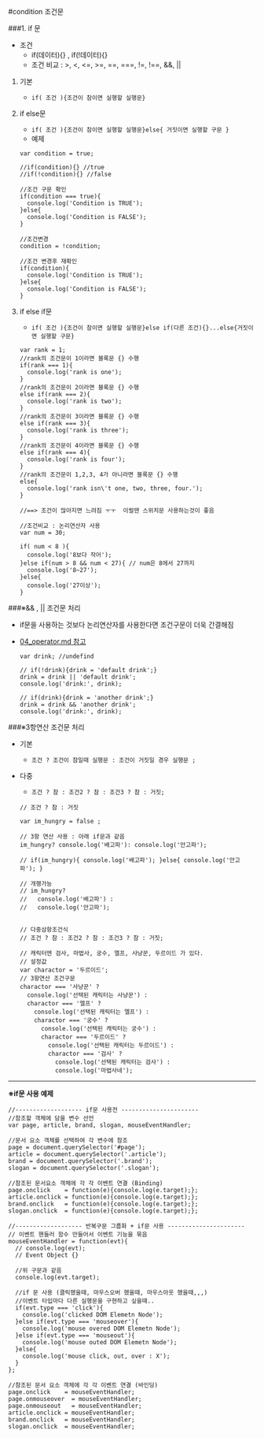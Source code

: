 #condition 조건문

###1. if 문
- 조건
    + if(데이터){} , if(!데이터){} 
    + 조건 비교 : >, <, <=, >=, ==, ===, !=, !==, &&, ||

1. 기본
    - `if( 조건 ){조건이 참이면 실행할 실행문}`
2. if else문 
    - `if( 조건 ){조건이 참이면 실행할 실행문}else{ 거짓이면 실행할 구문 }`
    - 예제
    ```
    var condition = true;

    //if(condition){} //true
    //if(!condition){} //false

    //조건 구문 확인
    if(condition === true){
      console.log('Condition is TRUE');
    }else{
      console.log('Condition is FALSE');
    }

    //조건변경
    condition = !condition;

    //조건 변경후 재확인
    if(condition){
      console.log('Condition is TRUE');
    }else{
      console.log('Condition is FALSE');
    }

    ```

3. if else if문
    - `if( 조건 ){조건이 참이면 실행할 실행문}else if(다른 조건){}...else{거짓이면 실행할 구문}`
    ```
    var rank = 1;
    //rank의 조건문이 1이라면 블록문 {} 수행
    if(rank === 1){
      console.log('rank is one');
    }
    //rank의 조건문이 2이라면 블록문 {} 수행
    else if(rank === 2){
      console.log('rank is two');
    }
    //rank의 조건문이 3이라면 블록문 {} 수행
    else if(rank === 3){
      console.log('rank is three');
    }
    //rank의 조건문이 4이라면 블록문 {} 수행
    else if(rank === 4){
      console.log('rank is four');
    }
    //rank의 조건문이 1,2,3, 4가 아니라면 블록문 {} 수행
    else{
      console.log('rank isn\'t one, two, three, four.');
    }

    //==> 조건이 많아지면 느려짐 ㅜㅜ  이럴땐 스위치문 사용하는것이 좋음 

    //조건비교 : 논리연산자 사용
    var num = 30;

    if( num < 8 ){
      console.log('8보다 작어');
    }else if(num > 8 && num < 27){ // num은 8에서 27까지 
      console.log('8~27');
    }else{
      console.log('27이상');
    }
    ```

###※&& , || 조건문 처리
- if문을 사용하는 것보다 논리연산자를 사용한다면 조건구문이 더욱 간결해짐
- [04_operator.md 참고](https://github.com/sseom/learning/blob/master/JS/04_operator.md)

    ```
    var drink; //undefind

    // if(!drink){drink = 'default drink';}
    drink = drink || 'default drink';
    console.log('drink:', drink);

    // if(drink){drink = 'another drink';}
    drink = drink && 'another drink';
    console.log('drink:', drink);
    ```

###※3항연산 조건문 처리
- 기본
    + `조건 ? 조건이 참일때 실행문 : 조건이 거짓일 경우 실행문 ;`
- 다중 
    + `조건 ? 참 : 조건2 ? 참 : 조건3 ? 참 : 거짓;`

    ```
    // 조건 ? 참 : 거짓

    var im_hungry = false ;

    // 3항 연산 사용 : 아래 if문과 같음
    im_hungry? console.log('배고파'): console.log('안고파');

    // if(im_hungry){ console.log('배고파'); }else{ console.log('안고파'); }

    // 개행가능
    // im_hungry? 
    //   console.log('배고파') : 
    //   console.log('안고파');


    // 다중삼항조건식
    // 조건 ? 참 : 조건2 ? 참 : 조건3 ? 참 : 거짓;

    // 캐릭터엔 검사, 마법사, 궁수, 엘프, 사냥꾼, 두르이드 가 있다.
    // 설정값
    var charactor = '두르이드';
    // 3항연산 조건구문
    charactor === '사냥꾼' ?
      console.log('선택된 캐릭터는 사냥꾼') :
      charactor === '엘프' ?
        console.log('선택된 캐릭터는 엘프') :
        charactor === '궁수' ?
          console.log('선택된 캐릭터는 궁수') : 
          charactor === '두르이드' ?
            console.log('선택된 캐릭터는 두르이드') : 
            charactor === '검사' ?
              console.log('선택된 캐릭터는 검사') : 
              console.log('마법사네');
    ```



---

**※if문 사용 예제**

```
//------------------- if문 사용전 ----------------------
//참조할 객체에 담을 변수 선언
var page, article, brand, slogan, mouseEventHandler;

//문서 요소 객체를 선택하여 각 변수에 참조
page = document.querySelector('#page');
article = document.querySelector('.article');
brand = document.querySelector('.brand');
slogan = document.querySelector('.slogan');

//참조된 문서요소 객체에 각 각 이벤트 연결 (Binding)
page.onclick    = function(e){console.log(e.target);};
article.onclick = function(e){console.log(e.target);};
brand.onclick   = function(e){console.log(e.target);};
slogan.onclick  = function(e){console.log(e.target);};

//------------------- 반복구문 그룹화 + if문 사용 ----------------------
// 이벤트 핸들러 함수 만들어서 이벤트 기능을 묶음
mouseEventHandler = function(evt){
  // console.log(evt);
  // Event Object {}

  //위 구문과 같음 
  console.log(evt.target);

  //if 문 사용 (클릭했을때, 마우스오버 했을때, 마우스아웃 했을때,,,)
  //이벤트 타입마다 다른 실행문을 구현하고 싶을때..
  if(evt.type === 'click'){
    console.log('clicked DOM Elemetn Node');
  }else if(evt.type === 'mouseover'){
    console.log('mouse overed DOM Elemetn Node');
  }else if(evt.type === 'mouseout'){
    console.log('mouse outed DOM Elemetn Node');
  }else{
    console.log('mouse click, out, over : X');
  }
};

//참조된 문서 요소 객체에 각 각 이벤트 연결 (바인딩)
page.onclick    = mouseEventHandler;
page.onmouseover  = mouseEventHandler;
page.onmouseout   = mouseEventHandler;
article.onclick = mouseEventHandler;
brand.onclick   = mouseEventHandler;
slogan.onclick  = mouseEventHandler;

```

